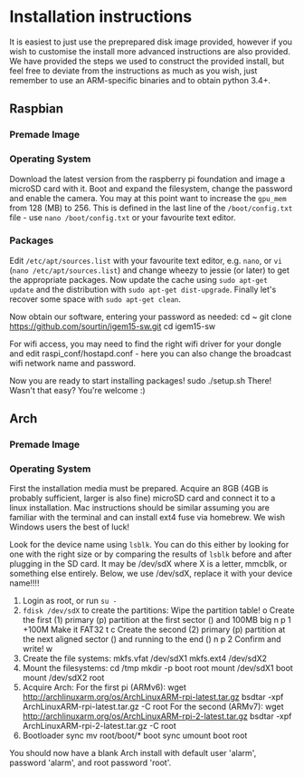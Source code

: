 # Installation instructions
It is easiest to just use the preprepared disk image provided, however if you wish to customise the install more advanced instructions are also provided. We have provided the steps we used to construct the provided install, but feel free to deviate from the instructions as much as you wish, just remember to use an ARM-specific binaries and to obtain python 3.4+.

## Raspbian
### Premade Image
### Operating System
Download the latest version from the raspberry pi foundation and image a microSD card with it. Boot and expand the filesystem, change the password and enable the camera. You may at this point want to increase the `gpu_mem` from 128 (MB) to 256. This is defined in the last line of the `/boot/config.txt` file - use `nano /boot/config.txt` or your favourite text editor.

### Packages
Edit `/etc/apt/sources.list` with your favourite text editor, e.g. `nano`, or `vi` (`nano /etc/apt/sources.list`) and change wheezy to jessie (or later) to get the appropriate packages. Now update the cache using `sudo apt-get update` and the distribution with `sudo apt-get dist-upgrade`. Finally let's recover some space with `sudo apt-get clean`.

Now obtain our software, entering your password as needed:
    cd ~
    git clone https://github.com/sourtin/igem15-sw.git
    cd igem15-sw

For wifi access, you may need to find the right wifi driver for your dongle and edit raspi_conf/hostapd.conf - here you can also change the broadcast wifi network name and password.

Now you are ready to start installing packages!
    sudo ./setup.sh
There! Wasn't that easy? You're welcome :)

## Arch
### Premade Image
### Operating System
First the installation media must be prepared. Acquire an 8GB (4GB is probably sufficient, larger is also fine) microSD card and connect it to a linux installation. Mac instructions should be similar assuming you are familiar with the terminal and can install ext4 fuse via homebrew. We wish Windows users the best of luck!

Look for the device name using `lsblk`. You can do this either by looking for one with the right size or by comparing the results of `lsblk` before and after plugging in the SD card. It may be /dev/sdX where X is a letter, mmcblk, or something else entirely. Below, we use /dev/sdX, replace it with your device name!!!!

1. Login as root, or run `su -`
2. `fdisk /dev/sdX` to create the partitions:
   Wipe the partition table!
    o
   Create the first (1) primary (p) partition at the first sector (<enter>) and 100MB big
    n
    p
    1
    <enter>
    +100M
   Make it FAT32
    t
    c
   Create the second (2) primary (p) partition at the next aligned sector (<enter>) and running to the end (<enter>)
    n
    p
    2
    <enter>
    <enter>
   Confirm and write!
    w
3. Create the file systems: 
    mkfs.vfat /dev/sdX1
    mkfs.ext4 /dev/sdX2
4. Mount the filesystems:
    cd /tmp
    mkdir -p boot root
    mount /dev/sdX1 boot
    mount /dev/sdX2 root
5. Acquire Arch:
   For the first pi (ARMv6):
    wget http://archlinuxarm.org/os/ArchLinuxARM-rpi-latest.tar.gz
    bsdtar -xpf ArchLinuxARM-rpi-latest.tar.gz -C root
   For the second (ARMv7):
    wget http://archlinuxarm.org/os/ArchLinuxARM-rpi-2-latest.tar.gz
    bsdtar -xpf ArchLinuxARM-rpi-2-latest.tar.gz -C root
6. Bootloader
    sync
    mv root/boot/* boot
    sync
    umount boot root

You should now have a blank Arch install with default user 'alarm', password 'alarm', and root password 'root'.


